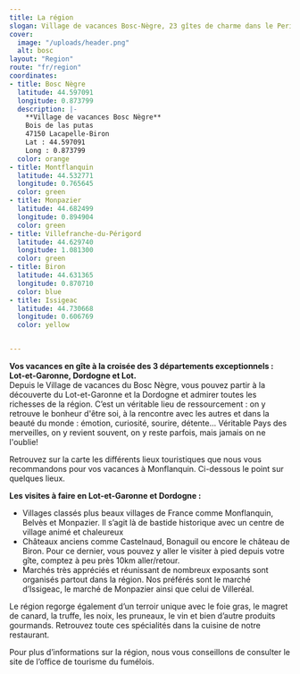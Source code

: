```yaml
---
title: La région
slogan: Village de vacances Bosc-Nègre, 23 gîtes de charme dans le Perigord Noir
cover:
  image: "/uploads/header.png"
  alt: bosc
layout: "Region"
route: "fr/region"
coordinates:
- title: Bosc Nègre
  latitude: 44.597091
  longitude: 0.873799
  description: |-
    **Village de vacances Bosc Nègre**  
    Bois de las putas  
    47150 Lacapelle-Biron  
    Lat : 44.597091  
    Long : 0.873799  
  color: orange
- title: Montflanquin
  latitude: 44.532771
  longitude: 0.765645
  color: green
- title: Monpazier
  latitude: 44.682499
  longitude: 0.894904
  color: green
- title: Villefranche-du-Périgord
  latitude: 44.629740
  longitude: 1.081300
  color: green
- title: Biron
  latitude: 44.631365
  longitude: 0.870710
  color: blue
- title: Issigeac
  latitude: 44.730668
  longitude: 0.606769
  color: yellow


---
```


**Vos vacances en gîte à la croisée des 3 départements exceptionnels : Lot-et-Garonne, Dordogne et Lot.**  
Depuis le Village de vacances du Bosc Nègre, vous pouvez partir à la découverte du Lot-et-Garonne et la Dordogne et admirer toutes les richesses de la région. C’est un véritable lieu de ressourcement : on y retrouve le bonheur d'être soi, à la rencontre avec les autres et dans la beauté du monde : émotion, curiosité, sourire, détente... Véritable Pays des merveilles, on y revient souvent, on y reste parfois, mais jamais on ne l'oublie!

Retrouvez sur la carte les différents lieux touristiques que nous vous recommandons pour vos vacances à Monflanquin. Ci-dessous le point sur quelques lieux.

**Les visites à faire en Lot-et-Garonne et Dordogne :**  
- Villages classés plus beaux villages de France comme Monflanquin, Belvès et Monpazier. Il s’agit là de bastide historique avec un centre de village animé et chaleureux
- Châteaux anciens comme Castelnaud, Bonaguil ou encore le château de Biron. Pour ce dernier, vous pouvez y aller le visiter à pied depuis votre gîte, comptez à peu près 10km aller/retour.
- Marchés très appréciés et réunissant de nombreux exposants sont organisés partout dans la région. Nos préférés sont le marché d’Issigeac, le marché de Monpazier ainsi que celui de Villeréal.

Le région regorge également d’un terroir unique avec le foie gras, le magret de canard, la truffe, les noix, les pruneaux, le vin et bien d’autre produits gourmands. Retrouvez toute ces spécialités dans la cuisine de notre restaurant.


Pour plus d’informations sur la région, nous vous conseillons de consulter le site de l’office de tourisme du fumélois.
